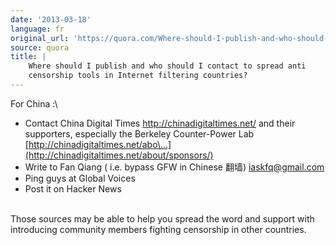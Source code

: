 ```yaml
---
date: '2013-03-18'
language: fr
original_url: 'https://quora.com/Where-should-I-publish-and-who-should-I-contact-to-spread-anti-censorship-tools-in-Internet-filtering-countries/answer/Clément-Renaud'
source: quora
title: |
    Where should I publish and who should I contact to spread anti
    censorship tools in Internet filtering countries?
---
```


For China :\

-   Contact China Digital Times <http://chinadigitaltimes.net/> and
    their supporters, especially the Berkeley Counter-Power Lab
    [http://chinadigitaltimes.net/abo\...](http://chinadigitaltimes.net/about/sponsors/)
-   Write to Fan Qiang ( i.e. bypass GFW in Chinese 翻墙)
    <iaskfq@gmail.com>
-   Ping guys at Global Voices
-   Post it on Hacker News

\
Those sources may be able to help you spread the word and support with
introducing community members fighting censorship in other countries.
